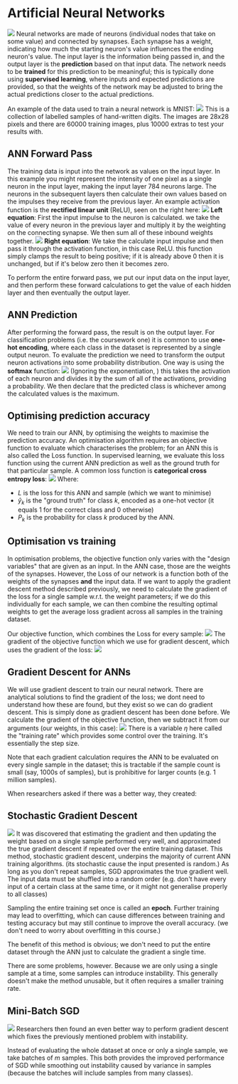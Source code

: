 # Artificial Neural Networks
![](Pasted%20image%2020240505192053.png)
Neural networks are made of neurons (individual nodes that take on some value) and connected by synapses. Each synapse has a weight, indicating how much the starting neuron's value influences the ending neuron's value.
The input layer is the information being passed in, and the output layer is the **prediction** based on that input data. The network needs to be **trained** for this prediction to be meaningful; this is typically done using **supervised learning**, where inputs and expected predictions are provided, so that the weights of the network may be adjusted to bring the actual predictions closer to the actual predictions.

An example of the data used to train a neural network is MNIST:
![](Pasted%20image%2020240505192407.png)
This is a collection of labelled samples of hand-written digits. The images are 28x28 pixels and there are 60000 training images, plus 10000 extras to test your results with.

## ANN Forward Pass
The training data is input into the network as values on the input layer. In this example you might represent the intensity of one pixel as a single neuron in the input layer, making the input layer 784 neurons large.
The neurons in the subsequent layers then calculate their own values based on the impulses they receive from the previous layer. An example activation function is the **rectified linear unit** (ReLU), seen on the right here:
![](Pasted%20image%2020240505200520.png)
**Left equation**: First the input impulse to the neuron is calculated. we take the value of every neuron in the previous layer and multiply it by the weighting on the connecting synapse. We then sum all of these inbound weights together.
![](Pasted%20image%2020240505201130.png)
**Right equation**: We take the calculate input impulse and then pass it through the activation function, in this case ReLU. this function simply clamps the result to being positive; if it is already above 0 then it is unchanged, but if it's below zero then it becomes zero.

To perform the entire forward pass, we put our input data on the input layer, and then perform these forward calculations to get the value of each hidden layer and then eventually the output layer.

## ANN Prediction
After performing the forward pass, the result is on the output layer. For classification problems (i.e. the coursework one) it is common to use **one-hot encoding**, where each class in the dataset is represented by a single output neuron.
To evaluate the prediction we need to transform the output neuron activations into some probability distribution. One way is using the **softmax** function:
![](Pasted%20image%2020240505201814.png)
(Ignoring the exponentiation, ) this takes the activation of each neuron and divides it by the sum of all of the activations, providing a probability. We then declare that the predicted class is whichever among the calculated values is the maximum.

## Optimising prediction accuracy
We need to train our ANN, by optimising the weights to maximise the prediction accuracy.
An optimisation algorithm requires an objective function to evaluate which characterises the problem; for an ANN this is also called the Loss function. In supervised learning, we evaluate this loss function using the current ANN prediction as well as the ground truth for that particular sample.
A common loss function is **categorical cross entropy loss**:
![](Pasted%20image%2020240505202231.png)
Where:
- $L$ is the loss for this ANN and sample (which we want to minimise)
- $\hat{y}_k$ is the "ground truth" for class $k$, encoded as a one-hot vector (it equals 1 for the correct class and 0 otherwise)
- $P_k$ is the probability for class $k$ produced by the ANN.

## Optimisation vs training
In optimisation problems, the objective function only varies with the "design variables" that are given as an input. In the ANN case, those are the weights of the synapses.
However, the Loss of our network is a function both of the weights of the synapses **and** the input data. 
If we want to apply the gradient descent method described previously, we need to calculate the gradient of the loss for a single sample w.r.t. the weight parameters; if we do this individually for each sample, we can then combine the resulting optimal weights to get the average loss gradient across all samples in the training dataset.

Our objective function, which combines the Loss for every sample:
![](Pasted%20image%2020240505204748.png)
The gradient of the objective function which we use for gradient descent, which uses the gradient of the loss:
![](Pasted%20image%2020240505205711.png)
## Gradient Descent for ANNs
We will use gradient descent to train our neural network.
There are analytical solutions to find the gradient of the loss; we dont need to understand how these are found, but they exist so we can do gradient descent.
This is simply done as gradient descent has been done before. We calculate the gradient of the objective function, then we subtract it from our arguments (our weights, in this case):
![](Pasted%20image%2020240505210413.png)
There is a variable $\eta$ here called the "training rate" which provides some control over the training. It's essentially the step size.

Note that each gradient calculation requires the ANN to be evaluated on every single sample in the dataset; this is tractable if the sample count is small (say, 1000s of samples), but is prohibitive for larger counts (e.g. 1 million samples).

When researchers asked if there was a better way, they created:
## Stochastic Gradient Descent
![](Pasted%20image%2020240505210752.png)
It was discovered that estimating the gradient and then updating the weight based on a single sample performed very well, and approximated the true gradient descent if repeated over the entire training dataset.
This method, stochastic gradient descent, underpins the majority of current ANN training algorithms. (its stochastic cause the input presented is random.)
As long as you don't repeat samples, SGD approximates the true gradient well. The input data must be shuffled into a random order (e.g. don't have every input of a certain class at the same time, or it might not generalise properly to all classes)

Sampling the entire training set once is called an **epoch**. Further training may lead to overfitting, which can cause differences between training and testing accuracy but may still continue to improve the overall accuracy. (we don't need to worry about overfitting in this course.)

The benefit of this method is obvious; we don't need to put the entire dataset through the ANN just to calculate the gradient a single time.

There are some problems, however. Because we are only using a single sample at a time, some samples can introduce instability. This generally doesn't make the method unusable, but it often requires a smaller training rate. 
## Mini-Batch SGD
![](Pasted%20image%2020240505211706.png)
Researchers then found an even better way to perform gradient descent which fixes the previously mentioned problem with instability.

Instead of evaluating the whole dataset at once or only a single sample, we take batches of $m$ samples. This both provides the improved performance of SGD while smoothing out instability caused by variance in samples (because the batches will include samples from many classes).

